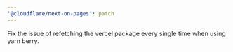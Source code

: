 ```yaml
---
'@cloudflare/next-on-pages': patch
---
```


Fix the issue of refetching the vercel package every single time when using yarn berry.
